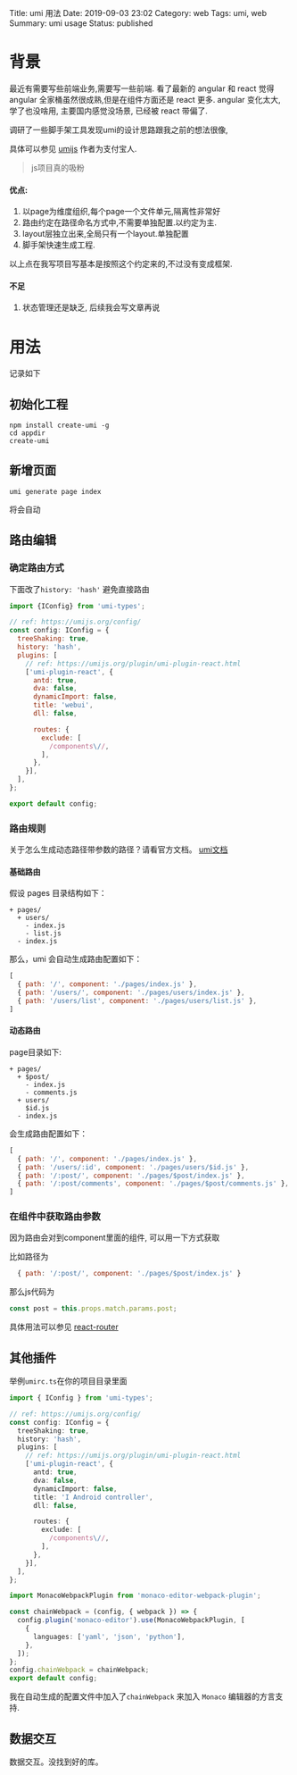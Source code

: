 Title: umi 用法
Date: 2019-09-03 23:02
Category: web
Tags: umi, web
Summary: umi usage
Status: published


# 背景

最近有需要写些前端业务,需要写一些前端.
看了最新的 angular 和 react 觉得 angular 全家桶虽然很成熟,但是在组件方面还是 react 更多.
angular 变化太大, 学了也没啥用, 主要国内感觉没场景, 已经被 react 带偏了.

调研了一些脚手架工具发现umi的设计思路跟我之前的想法很像, 

具体可以参见 [umijs](https://github.com/umijs/umi) 作者为支付宝人.

> js项目真的吸粉

#### 优点:


1. 以page为维度组织,每个page一个文件单元,隔离性非常好
2. 路由约定在路径命名方式中,不需要单独配置.以约定为主.
3. layout层独立出来,全局只有一个layout.单独配置
3. 脚手架快速生成工程.

以上点在我写项目写基本是按照这个约定来的,不过没有变成框架.

#### 不足

1. 状态管理还是缺乏, 后续我会写文章再说

# 用法

记录如下

## 初始化工程
```
npm install create-umi -g
cd appdir
create-umi
```

## 新增页面
```
umi generate page index
```

将会自动

## 路由编辑


### 确定路由方式

下面改了`history: 'hash'` 避免直接路由

```javascript
import {IConfig} from 'umi-types';

// ref: https://umijs.org/config/
const config: IConfig = {
  treeShaking: true,
  history: 'hash',
  plugins: [
    // ref: https://umijs.org/plugin/umi-plugin-react.html
    ['umi-plugin-react', {
      antd: true,
      dva: false,
      dynamicImport: false,
      title: 'webui',
      dll: false,

      routes: {
        exclude: [
          /components\//,
        ],
      },
    }],
  ],
};

export default config;

```

### 路由规则

关于怎么生成动态路径带参数的路径？请看官方文档。
[umi文档](https://umijs.org/zh/guide/router.html#%E5%90%AF%E7%94%A8-hash-%E8%B7%AF%E7%94%B1)

#### 基础路由

假设 pages 目录结构如下：

```
+ pages/
  + users/
    - index.js
    - list.js
  - index.js
```

那么，umi 会自动生成路由配置如下：

```js
[
  { path: '/', component: './pages/index.js' },
  { path: '/users/', component: './pages/users/index.js' },
  { path: '/users/list', component: './pages/users/list.js' },
]

```

#### 动态路由

page目录如下:

```
+ pages/
  + $post/
    - index.js
    - comments.js
  + users/
    $id.js
  - index.js
```

会生成路由配置如下：


```js
[
  { path: '/', component: './pages/index.js' },
  { path: '/users/:id', component: './pages/users/$id.js' },
  { path: '/:post/', component: './pages/$post/index.js' },
  { path: '/:post/comments', component: './pages/$post/comments.js' },
]
```

### 在组件中获取路由参数

因为路由会对到component里面的组件, 可以用一下方式获取

比如路径为

```js
  { path: '/:post/', component: './pages/$post/index.js' }
```

那么js代码为

```js
const post = this.props.match.params.post;
```

具体用法可以参见 [react-router](https://reacttraining.com/react-router/core/api/Route)

## 其他插件

举例`umirc.ts`在你的项目目录里面

```typescript
import { IConfig } from 'umi-types';

// ref: https://umijs.org/config/
const config: IConfig = {
  treeShaking: true,
  history: 'hash',
  plugins: [
    // ref: https://umijs.org/plugin/umi-plugin-react.html
    ['umi-plugin-react', {
      antd: true,
      dva: false,
      dynamicImport: false,
      title: 'I Android controller',
      dll: false,

      routes: {
        exclude: [
          /components\//,
        ],
      },
    }],
  ],
};

import MonacoWebpackPlugin from 'monaco-editor-webpack-plugin';

const chainWebpack = (config, { webpack }) => {
  config.plugin('monaco-editor').use(MonacoWebpackPlugin, [
    {
      languages: ['yaml', 'json', 'python'],
    },
  ]);
};
config.chainWebpack = chainWebpack;
export default config;

```

我在自动生成的配置文件中加入了`chainWebpack` 来加入 `Monaco` 编辑器的方言支持.

## 数据交互

数据交互。没找到好的库。





